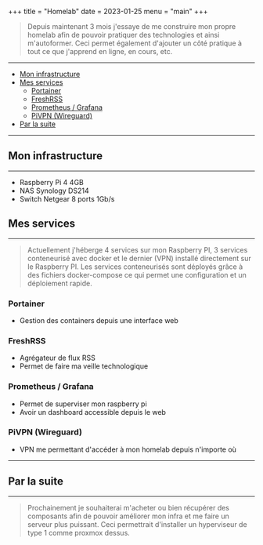 +++
title = "Homelab"
date = 2023-01-25
menu = "main"
+++

> Depuis maintenant 3 mois j'essaye de me construire mon propre homelab afin de pouvoir pratiquer des technologies et ainsi m'autoformer. Ceci permet également d'ajouter un côté pratique à tout ce que j'apprend en ligne, en cours, etc.

<!--more-->
---

- [Mon infrastructure](#mon-infrastructure)
- [Mes services](#mes-services)
  - [Portainer](#portainer)
  - [FreshRSS](#freshrss)
  - [Prometheus / Grafana](#prometheus--grafana)
  - [PiVPN (Wireguard)](#pivpn-wireguard)
- [Par la suite](#par-la-suite)

---

## Mon infrastructure

---

- Raspberry Pi 4 4GB
- NAS Synology DS214
- Switch Netgear 8 ports 1Gb/s

## Mes services

---

> Actuellement j'héberge 4 services sur mon Raspberry PI, 3 services conteneurisé avec docker et le dernier (VPN) installé directement sur le Raspberry PI. Les services conteneurisés sont déployés grâce à des fichiers docker-compose ce qui permet une configuration et un déploiement rapide.

### Portainer

- Gestion des containers depuis une interface web

### FreshRSS

- Agrégateur de flux RSS
- Permet de faire ma veille technologique

### Prometheus / Grafana

- Permet de superviser mon raspberry pi
- Avoir un dashboard accessible depuis le web

### PiVPN (Wireguard)

- VPN me permettant d'accéder à mon homelab depuis n'importe où

---

## Par la suite

---

> Prochainement je souhaiterai m'acheter ou bien récupérer des composants afin de pouvoir améliorer mon infra et me faire un serveur plus puissant. Ceci permettrait d'installer un hyperviseur de type 1 comme proxmox dessus.
